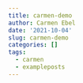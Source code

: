 ```yaml
---
title: carmen-demo
author: Carmen Ebel
date: '2021-10-04'
slug: carmen-demo
categories: []
tags:
  - carmen
  - exampleposts
---
```

